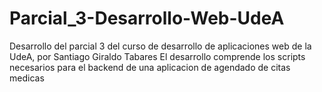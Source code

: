 # Parcial_3-Desarrollo-Web-UdeA
Desarrollo del parcial 3 del curso de desarrollo de aplicaciones web de la UdeA, por Santiago Giraldo Tabares
El desarrollo comprende los scripts necesarios para el backend de una aplicacion de agendado de citas medicas
